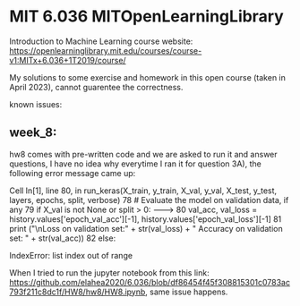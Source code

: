 # MIT 6.036 MITOpenLearningLibrary
Introduction to Machine Learning
course website: https://openlearninglibrary.mit.edu/courses/course-v1:MITx+6.036+1T2019/course/

My solutions to some exercise and homework in this open course (taken in April 2023), cannot guarentee the correctness.

known issues:
## week_8: 
hw8 comes with pre-written code and we are asked to run it and answer questions, I have no idea why everytime I ran it for question 3A), the following error message came up:

Cell In[1], line 80, in run_keras(X_train, y_train, X_val, y_val, X_test, y_test, layers, epochs, split, verbose)
     78 # Evaluate the model on validation data, if any
     79 if X_val is not None or split > 0:
---> 80     val_acc, val_loss = history.values['epoch_val_acc'][-1], history.values['epoch_val_loss'][-1]
     81     print ("\nLoss on validation set:"  + str(val_loss) + " Accuracy on validation set: " + str(val_acc))
     82 else:

IndexError: list index out of range

When I tried to run the jupyter notebook from this link: https://github.com/elahea2020/6.036/blob/df86454f45f308815301c0783ac793f211c8dc1f/HW8/hw8/HW8.ipynb, same issue happens.

